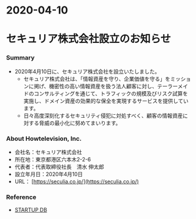 2020-04-10
===
# セキュリア株式会社設立のお知らせ
### Summary
* 2020年4月10日に、セキュリア株式会社を設立いたしました。
  * セキュリア株式会社は、「情報資産を守り、企業価値を守る」をミッションに掲げ、機密性の高い情報資産を扱う法人顧客に対し、テーラーメイドのコンサルティングを通じて、トラフィックの規模及びリスク試算を実施し、ドメイン資産の効果的な保全を実現するサービスを提供しています。
  * 日々高度深刻化するセキュリティ侵犯に対処すべく、顧客の情報資産に対する脅威の最小化に努めてまいります。

### About Howtelevision, Inc.
* 会社名：セキュリア株式会社
* 所在地：東京都港区六本木2-2-6
* 代表者：代表取締役社長　清水 伸太郎
* 設立年月日：2020年4月10日
* URL： [https://seculia.co.jp/](https://seculia.co.jp/)

### Reference
* [STARTUP DB](https://startup-db.com/companies/mgYwpz5UwxAGWXEP)
